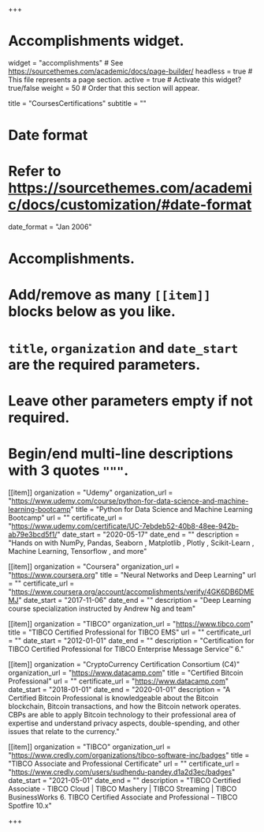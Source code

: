 +++
# Accomplishments widget.
widget = "accomplishments"  # See https://sourcethemes.com/academic/docs/page-builder/
headless = true  # This file represents a page section.
active = true  # Activate this widget? true/false
weight = 50  # Order that this section will appear.

title = "Courses&shy;Certifications"
subtitle = ""

# Date format
#   Refer to https://sourcethemes.com/academic/docs/customization/#date-format
date_format = "Jan 2006"

# Accomplishments.
#   Add/remove as many `[[item]]` blocks below as you like.
#   `title`, `organization` and `date_start` are the required parameters.
#   Leave other parameters empty if not required.
#   Begin/end multi-line descriptions with 3 quotes `"""`.


[[item]]
  organization = "Udemy"
  organization_url = "https://www.udemy.com/course/python-for-data-science-and-machine-learning-bootcamp"
  title = "Python for Data Science and Machine Learning Bootcamp"
  url = ""
  certificate_url = "https://www.udemy.com/certificate/UC-7ebdeb52-40b8-48ee-942b-ab79e3bcd5f1/"
  date_start = "2020-05-17"
  date_end = ""
  description = "Hands on with NumPy, Pandas, Seaborn , Matplotlib , Plotly , Scikit-Learn , Machine Learning, Tensorflow , and more"


[[item]]
  organization = "Coursera"
  organization_url = "https://www.coursera.org"
  title = "Neural Networks and Deep Learning"
  url = ""
  certificate_url = "https://www.coursera.org/account/accomplishments/verify/4GK6DB6DMEMJ"
  date_start = "2017-11-06"
  date_end = ""
  description = "Deep Learning course specialization instructed by Andrew Ng and team"

[[item]]
  organization = "TIBCO"
  organization_url = "https://www.tibco.com"
  title = "TIBCO Certified Professional for TIBCO EMS"
  url = ""
  certificate_url = ""
  date_start = "2012-01-01"
  date_end = ""
  description = "Certification for TIBCO Certified Professional for TIBCO Enterprise Message Service™ 6."


[[item]]
  organization = "CryptoCurrency Certification Consortium (C4)"
  organization_url = "https://www.datacamp.com"
  title = "Certified Bitcoin Professional"
  url = ""
  certificate_url = "https://www.datacamp.com"
  date_start = "2018-01-01"
  date_end = "2020-01-01"
  description = "A Certified Bitcoin Professional is knowledgeable about the Bitcoin blockchain, Bitcoin transactions, and how the Bitcoin network operates. CBPs are able to apply Bitcoin technology to their professional area of expertise and understand privacy aspects, double-spending, and other issues that relate to the currency."

[[item]]
  organization = "TIBCO"
  organization_url = "https://www.credly.com/organizations/tibco-software-inc/badges"
  title = "TIBCO Associate and Professional Certificate"
  url = ""
  certificate_url = "https://www.credly.com/users/sudhendu-pandey.d1a2d3ec/badges"
  date_start = "2021-05-01"
  date_end = ""
  description = "TIBCO Certified Associate - TIBCO Cloud | TIBCO Mashery | TIBCO Streaming | TIBCO BusinessWorks 6. TIBCO Certified Associate and Professional – TIBCO Spotfire 10.x"

+++
